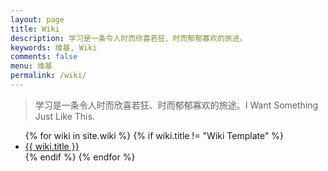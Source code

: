 ```yaml
---
layout: page
title: Wiki
description: 学习是一条令人时而欣喜若狂、时而郁郁寡欢的旅途。
keywords: 维基, Wiki
comments: false
menu: 维基
permalink: /wiki/
---
```


> 学习是一条令人时而欣喜若狂、时而郁郁寡欢的旅途。I Want Something Just Like This.

<ul class="listing">
{% for wiki in site.wiki %}
{% if wiki.title != "Wiki Template" %}
<li class="listing-item"><a href="{{ wiki.url }}">{{ wiki.title }}</a></li>
{% endif %}
{% endfor %}
</ul>
